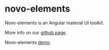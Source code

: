# novo-elements

Novo-elements is an Angular material UI toolkit.

More info on our [github page](https://github.com/bullhorn/novo-elements).

Novo-elements [demo](http://bullhorn.github.io/novo-elements).